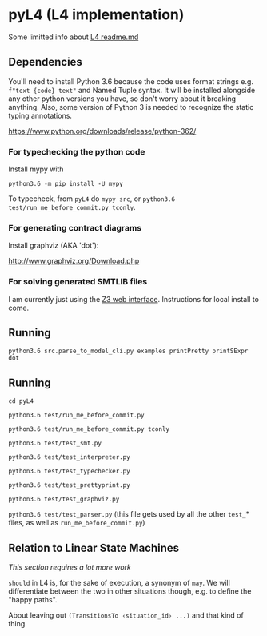 # pyL4 (L4 implementation)

Some limitted info about [L4 readme.md](https://github.com/legalese/legalese-compiler/blob/master/linear_state_machine_language/README.md)

<!-- Most of the [example contracts](https://github.com/legalese/legalese-compiler/tree/master/linear_state_machine_language/examplesLSM2) are problems from Tom Hvitved's PhD thesis. He wrote executable contracts in the language CSL that he developed. CSL influenced L4/LSM, but in the end they use quite different approaches.  -->

## Dependencies
You'll need to install Python 3.6 because the code uses format strings e.g. `f"text {code} text"` and Named Tuple syntax. It will be installed alongside any other python versions you have, so don't worry about it breaking anything. Also, some version of Python 3 is needed to recognize the static typing annotations.

https://www.python.org/downloads/release/python-362/

### For typechecking the python code
Install mypy with

`python3.6 -m pip install -U mypy`

To typecheck, from `pyL4` do `mypy src`, or `python3.6 test/run_me_before_commit.py tconly`.

### For generating contract diagrams
Install graphviz (AKA 'dot'):

http://www.graphviz.org/Download.php

### For solving generated SMTLIB files

I am currently just using the [Z3 web interface](https://rise4fun.com/z3/tutorial). Instructions for local install to come.

## Running
`python3.6 src.parse_to_model_cli.py examples printPretty printSExpr dot`

## Running
`cd pyL4`

`python3.6 test/run_me_before_commit.py`

`python3.6 test/run_me_before_commit.py tconly`

`python3.6 test/test_smt.py`

`python3.6 test/test_interpreter.py`

`python3.6 test/test_typechecker.py`

`python3.6 test/test_prettyprint.py`

`python3.6 test/test_graphviz.py`

`python3.6 test/test_parser.py` (this file gets used by all the other `test_`* files, as well as `run_me_before_commit.py`)


## Relation to Linear State Machines

*This section requires a lot more work*

`should` in L4 is, for the sake of execution, a synonym of `may`. We will differentiate between the two in other situations though, e.g. to define the "happy paths".

About leaving out `(TransitionsTo ‹situation_id› ...)` and that kind of thing.

<!-- **Todo: update LaTeX to add "env action" as an action_rule type.** -->

<!--In LSM, there is only one type of `NextActionRule`, which has a role, action, and a few other things.-->
<!--In L4, there are PartyNextActionRule, EnvNextActionRule. They are just conveniences:-->

<!--* ActionRuleToSituation has no `deontic_keyword` but has an extra `dest_id` (a `Situation` id), its `role_id` is always `ENV_ROLE`, and its `action_id` is its `dest_id` prefixed with `Enter`.-->
<!--* EnvNextActionRule has no `deontic_keyword` and its `role_id` is always `ENV_ROLE`.-->

